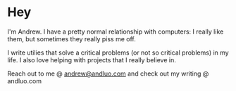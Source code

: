 # Hey
I'm Andrew. I have a pretty normal relationship with computers: I really like them, but sometimes they really piss me off.

I write utilies that solve a critical problems (or not so critical problems) in my life. I also love helping with projects that I really believe in.

Reach out to me @ andrew@andluo.com and check out my writing @ andluo.com
